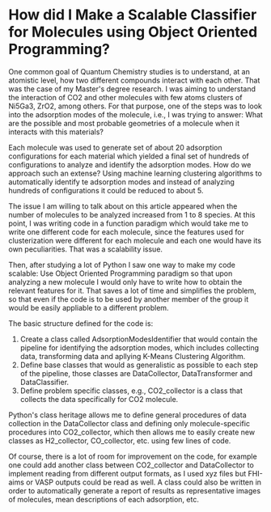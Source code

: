 # How did I Make a Scalable Classifier for Molecules using Object Oriented Programming?

One common goal of Quantum Chemistry studies is to understand, at an atomistic level, how two different compounds interact with each other. That was the case of my Master's degree research. I was aiming to understand the interaction of CO2 and other molecules with few atoms clusters of Ni5Ga3, ZrO2, among others. For that purpose, one of the steps was to look into the adsorption modes of the molecule, i.e., I was trying to answer: What are the possible and most probable geometries of a molecule when it interacts with this materials?

Each molecule was used to generate set of about 20 adsorption configurations for each material which yielded a final set of hundreds of configurations to analyze and identify the adsorption modes. How do we approach such an extense? Using machine learning clustering algorithms to automatically identify te adsorption modes and instead of analyzing hundreds of configurations it could be reduced to about 5.

The issue I am willing to talk about on this article appeared when the number of molecules to be analyzed increased from 1 to 8 species. At this point, I was writing code in a function paradigm which would take me to write one different code for each molecule, since the features used for clusterization were different for each molecule and each one would have its own peculiarities. That was a scalability issue.

Then, after studying a lot of Python I saw one way to make my code scalable: Use Object Oriented Programming paradigm so that upon analyzing a new molecule I would only have to write how to obtain the relevant features for it. That saves a lot of time and simplifies the problem, so that even if the code is to be used by another member of the group it would be easily appliable to a different problem.

The basic structure defined for the code is: 

1. Create a class called AdsorptionModesIdentifier that would contain the pipeline for identifying the adsorption modes, which includes collecting data, transforming data and apllying K-Means Clustering Algorithm.
2. Define base classes that would as generalistic as possible to each step of the pipeline, those classes are DataCollector, DataTransformer and DataClassifier.
3. Define problem specific classes, e.g., CO2_collector is a class that collects the data specifically for CO2 molecule.

Python's class heritage allows me to define general procedures of data collection in the DataCollector class and defining only molecule-specific procedures into CO2_collector, which then allows me to easily create new classes as H2_collector, CO_collector, etc. using few lines of code.

Of course, there is a lot of room for improvement on the code, for example one could add another class between CO2_collector and DataCollector to implement reading from different output formats, as I used xyz files but FHI-aims or VASP outputs could be read as well. A class could also be written in order to automatically generate a report of results as representative images of molecules, mean descriptions of each adsorption, etc.